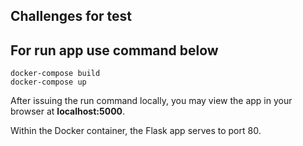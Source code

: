 ## Challenges for test


## For run app use command below
```
docker-compose build
docker-compose up
```

After issuing the run command locally, you may view the app in your browser at **localhost:5000**.

Within the Docker container, the Flask app serves to port 80.

